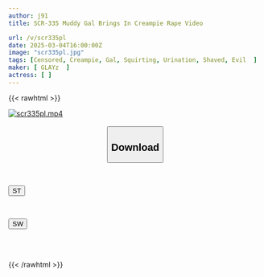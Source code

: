 ```yaml
---
author: j91
title: SCR-335 Muddy Gal Brings In Creampie Rape Video

url: /v/scr335pl
date: 2025-03-04T16:00:00Z
image: "scr335pl.jpg"
tags: [Censored, Creampie, Gal, Squirting, Urination, Shaved, Evil	]
maker: [ GLAYz  ]
actress: [ ]
---
```



{{< rawhtml >}}

<div class="video" data-videoid="8DA0QDxYlGtoKrq">
    <a href="javascript:;">
        <img src="/v/scr335pl/scr335pl.jpg" width="WIDTH" height="HEIGHT" alt="scr335pl.mp4" loading="lazy">
    </a>
</div>

<script type="text/javascript" src="https://j91.asia/asset/on-demand-st.js"></script>

<br>
  <link rel="stylesheet" href="https://j91.asia/asset/bs5.css">
  
  <center>
  <button class="btn btn-primary" type="button" data-bs-toggle="collapse" data-bs-target=".multi-collapse" aria-expanded="false" aria-controls="multiCollapseExample1 multiCollapseExample2"><h2>Download</h2></button></center>
</p>
<div class="row">
  <div class="col">
    <div class="collapse multi-collapse" id="multiCollapseExample1">
      <div class="card card-body">
	      	      <br>
<div class="buttons">  
<p><a href="/v/scr335pl/st.html" target="_blank"><button class="btn-hover color-3"><i class="fa fa-download"></i> ST</button></a></p></div>
    </div>
  </div>
</div>
  <div class="col">
    <div class="collapse multi-collapse" id="multiCollapseExample2">
      <div class="card card-body">
	      <br>
<div class="buttons">
<p><a href="/v/scr335pl/sw.html" target="_blank"><button class="btn-hover color-2"><i class="fa fa-download"></i> SW</button></a></p></div>
<br><br>
      </div>
    </div>
  </div>
</div>

{{< /rawhtml >}}